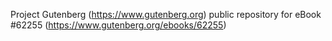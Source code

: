 Project Gutenberg (https://www.gutenberg.org) public repository for
eBook #62255 (https://www.gutenberg.org/ebooks/62255)
